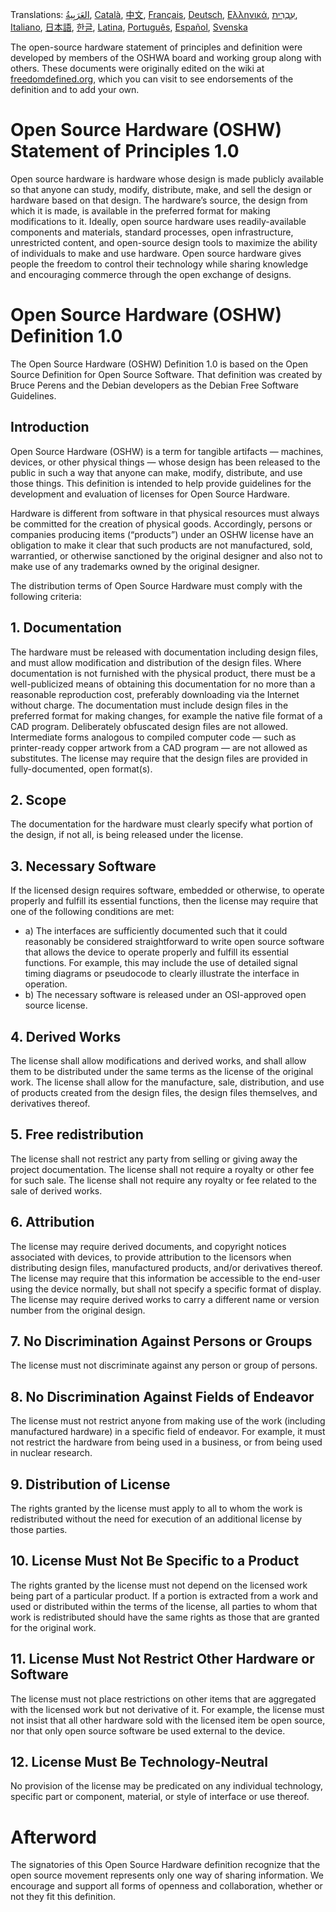 Translations: [العَرَبِيةُ](https://www.oshwa.org/definition/arabic/), [Català](https://www.oshwa.org/definition/catalan/), [中文](https://www.oshwa.org/definition/chinese/), [Français](https://www.oshwa.org/definition/french/), [Deutsch](https://www.oshwa.org/definition/german/), [Ελληνικά](https://www.oshwa.org/definition/greek/), [עִבְרִית](https://www.oshwa.org/definition/hebrew/),  [Italiano](https://www.oshwa.org/definition/Italian/),  [日本語](https://www.oshwa.org/definition/japanese/), [한글](https://www.oshwa.org/definition/korean/),  [Latina](https://www.oshwa.org/definition/latin/), [Português](https://www.oshwa.org/definition/portuguese/), [Español](https://www.oshwa.org/definition/spanish/), [Svenska](https://www.oshwa.org/definition/swedish/)

The open-source hardware statement of principles and definition were developed by members of the OSHWA board and working group along with others. These documents were originally edited on the wiki at [freedomdefined.org](http://freedomdefined.org/OSHW), which you can visit to see endorsements of the definition and to add your own.

# Open Source Hardware (OSHW) Statement of Principles 1.0

Open source hardware is hardware whose design is made publicly available so that anyone can study, modify, distribute, make, and sell the design or hardware based on that design. The hardware’s source, the design from which it is made, is available in the preferred format for making modifications to it. Ideally, open source hardware uses readily-available components and materials, standard processes, open infrastructure, unrestricted content, and open-source design tools to maximize the ability of individuals to make and use hardware. Open source hardware gives people the freedom to control their technology while sharing knowledge and encouraging commerce through the open exchange of designs.

# Open Source Hardware (OSHW) Definition 1.0

The Open Source Hardware (OSHW) Definition 1.0 is based on the Open Source Definition for Open Source Software. That definition was created by Bruce Perens and the Debian developers as the Debian Free Software Guidelines.

## Introduction
Open Source Hardware (OSHW) is a term for tangible artifacts — machines, devices, or other physical things — whose design has been released to the public in such a way that anyone can make, modify, distribute, and use those things. This definition is intended to help provide guidelines for the development and evaluation of licenses for Open Source Hardware.

Hardware is different from software in that physical resources must always be committed for the creation of physical goods. Accordingly, persons or companies producing items (“products”) under an OSHW license have an obligation to make it clear that such products are not manufactured, sold, warrantied, or otherwise sanctioned by the original designer and also not to make use of any trademarks owned by the original designer.

The distribution terms of Open Source Hardware must comply with the following criteria:

## 1. Documentation
The hardware must be released with documentation including design files, and must allow modification and distribution of the design files. Where documentation is not furnished with the physical product, there must be a well-publicized means of obtaining this documentation for no more than a reasonable reproduction cost, preferably downloading via the Internet without charge. The documentation must include design files in the preferred format for making changes, for example the native file format of a CAD program. Deliberately obfuscated design files are not allowed. Intermediate forms analogous to compiled computer code — such as printer-ready copper artwork from a CAD program — are not allowed as substitutes. The license may require that the design files are provided in fully-documented, open format(s).

## 2. Scope
The documentation for the hardware must clearly specify what portion of the design, if not all, is being released under the license.

## 3. Necessary Software
If the licensed design requires software, embedded or otherwise, to operate properly and fulfill its essential functions, then the license may require that one of the following conditions are met:
 - a) The interfaces are sufficiently documented such that it could reasonably be considered straightforward to write open source software that allows the device to operate properly and fulfill its essential functions. For example, this may include the use of detailed signal timing diagrams or pseudocode to clearly illustrate the interface in operation.
  - b) The necessary software is released under an OSI-approved open source license.

## 4. Derived Works
The license shall allow modifications and derived works, and shall allow them to be distributed under the same terms as the license of the original work. The license shall allow for the manufacture, sale, distribution, and use of products created from the design files, the design files themselves, and derivatives thereof.

## 5. Free redistribution
The license shall not restrict any party from selling or giving away the project documentation. The license shall not require a royalty or other fee for such sale. The license shall not require any royalty or fee related to the sale of derived works.

## 6. Attribution
The license may require derived documents, and copyright notices associated with devices, to provide attribution to the licensors when distributing design files, manufactured products, and/or derivatives thereof. The license may require that this information be accessible to the end-user using the device normally, but shall not specify a specific format of display. The license may require derived works to carry a different name or version number from the original design.

## 7. No Discrimination Against Persons or Groups
The license must not discriminate against any person or group of persons.

## 8. No Discrimination Against Fields of Endeavor
The license must not restrict anyone from making use of the work (including manufactured hardware) in a specific field of endeavor. For example, it must not restrict the hardware from being used in a business, or from being used in nuclear research.

## 9. Distribution of License
The rights granted by the license must apply to all to whom the work is redistributed without the need for execution of an additional license by those parties.

## 10. License Must Not Be Specific to a Product
The rights granted by the license must not depend on the licensed work being part of a particular product. If a portion is extracted from a work and used or distributed within the terms of the license, all parties to whom that work is redistributed should have the same rights as those that are granted for the original work.

## 11. License Must Not Restrict Other Hardware or Software
The license must not place restrictions on other items that are aggregated with the licensed work but not derivative of it. For example, the license must not insist that all other hardware sold with the licensed item be open source, nor that only open source software be used external to the device.

## 12. License Must Be Technology-Neutral
No provision of the license may be predicated on any individual technology, specific part or component, material, or style of interface or use thereof.

# Afterword
The signatories of this Open Source Hardware definition recognize that the open source movement represents only one way of sharing information. We encourage and support all forms of openness and collaboration, whether or not they fit this definition.
